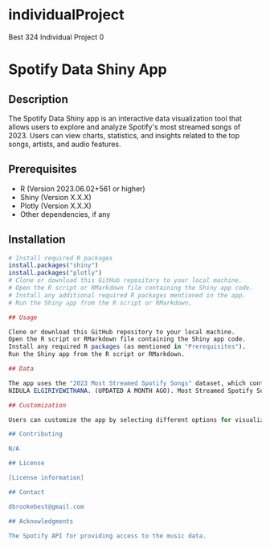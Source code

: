 # individualProject
Best 324 Individual Project 0
# Spotify Data Shiny App

## Description

The Spotify Data Shiny app is an interactive data visualization tool that allows users to explore and analyze Spotify's most streamed songs of 2023. Users can view charts, statistics, and insights related to the top songs, artists, and audio features.

## Prerequisites

- R (Version 2023.06.02+561 or higher)
- Shiny (Version X.X.X)
- Plotly (Version X.X.X)
- Other dependencies, if any

## Installation

```R
# Install required R packages
install.packages("shiny")
install.packages("plotly")
# Clone or download this GitHub repository to your local machine.
# Open the R script or RMarkdown file containing the Shiny app code.
# Install any additional required R packages mentioned in the app.
# Run the Shiny app from the R script or RMarkdown.

## Usage

Clone or download this GitHub repository to your local machine.
Open the R script or RMarkdown file containing the Shiny app code.
Install any required R packages (as mentioned in "Prerequisites").
Run the Shiny app from the R script or RMarkdown.

## Data

The app uses the "2023 Most Streamed Spotify Songs" dataset, which contains information about the top songs on Spotify in 2023.
NIDULA ELGIRIYEWITHANA. (UPDATED A MONTH AGO). Most Streamed Spotify Songs 2023, Version 1. Retrieved on 9/15/2023 from https://www.kaggle.com/datasets/nelgiriyewithana/top-spotify-songs-2023/data. Accessed on September 23, 2023.

## Customization

Users can customize the app by selecting different options for visualizations and data filters within the app's interface.

## Contributing

N/A

## License

[License information]

## Contact

dbrookebest@gmail.com

## Acknowledgments

The Spotify API for providing access to the music data.

